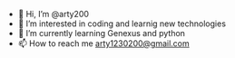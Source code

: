 - 👋 Hi, I’m @arty200
- 👀 I’m interested in coding and learnig new technologies
- 🌱 I’m currently learning Genexus and python
- 📫 How to reach me arty1230200@gmail.com

<!---
arty200/arty200 is a ✨ special ✨ repository because its `README.md` (this file) appears on your GitHub profile.
You can click the Preview link to take a look at your changes.
--->
